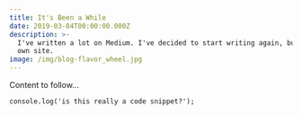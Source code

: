 ```yaml
---
title: It's Been a While
date: 2019-03-04T00:00:00.000Z
description: >-
  I've written a lot on Medium. I've decided to start writing again, but on my
  own site.
image: /img/blog-flavor_wheel.jpg
---
```

Content to follow...

`console.log('is this really a code snippet?');`
